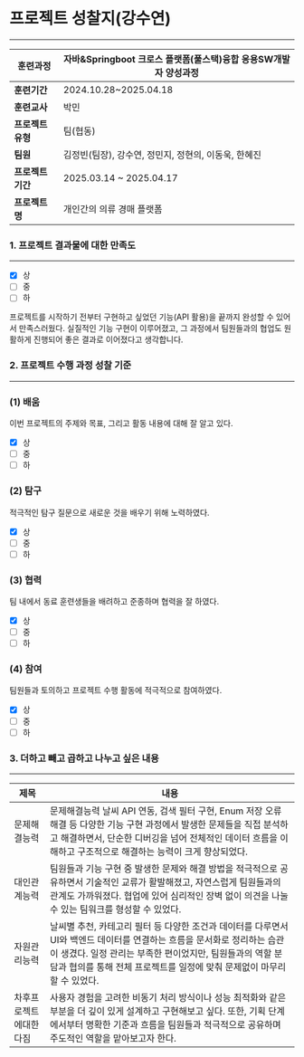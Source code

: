 # 프로젝트 성찰지(강수연)

---

| **훈련과정** | 자바&Springboot 크로스 플랫폼(풀스택)융합 응용SW개발자 양성과정 |
| --- | --- |
| **훈련기간** | 2024.10.28~2025.04.18 |
| **훈련교사** | 박민 |
| **프로젝트 유형** | 팀(협동) |
| **팀원** | 김정빈(팀장), 강수연, 정민지, 정현의, 이동욱, 한혜진 |
| **프로젝트 기간** | 2025.03.14 ~ 2025.04.17 |
| **프로젝트명** | 개인간의 의류 경매 플랫폼 |

### 1. 프로젝트 결과물에 대한 만족도

---

- [x]  상
- [ ]  중
- [ ]  하

프로젝트를 시작하기 전부터 구현하고 싶었던 기능(API 활용)을 끝까지 완성할 수 있어서 만족스러웠다.
실질적인 기능 구현이 이루어졌고, 그 과정에서 팀원들과의 협업도 원활하게 진행되어 좋은 결과로 이어졌다고 생각합니다.

</aside>

### 2. 프로젝트 수행 과정 성찰 기준

---

### (1) 배움

이번 프로젝트의 주제와 목표, 그리고 활동 내용에 대해 잘 알고 있다.

- [x]  상
- [ ]  중
- [ ]  하

### (2) 탐구

적극적인 탐구 질문으로 새로운 것을 배우기 위해 노력하였다.

- [x]  상
- [ ]  중
- [ ]  하

### (3) 협력

팀 내에서 동료 훈련생들을 배려하고 준종하며 협력을 잘 하였다.

- [x]  상
- [ ]  중
- [ ]  하

### (4) 참여

팀원들과 토의하고 프로젝트 수행 활동에 적극적으로 참여하였다.

- [x]  상
- [ ]  중
- [ ]  하

### 3. 더하고 빼고 곱하고 나누고 싶은 내용

---

| 제목 | 내용 |
| --- | --- |
| 문제해결능력 | 문제해결능력	날씨 API 연동, 검색 필터 구현, Enum 저장 오류 해결 등 다양한 기능 구현 과정에서 발생한 문제들을 직접 분석하고 해결하면서, 단순한 디버깅을 넘어 전체적인 데이터 흐름을 이해하고 구조적으로 해결하는 능력이 크게 향상되었다. |
| 대인관계능력 | 팀원들과 기능 구현 중 발생한 문제와 해결 방법을 적극적으로 공유하면서 기술적인 교류가 활발해졌고, 자연스럽게 팀원들과의 관계도 가까워졌다. 협업에 있어 심리적인 장벽 없이 의견을 나눌 수 있는 팀워크를 형성할 수 있었다. |
| 자원관리능력 | 날씨별 추천, 카테고리 필터 등 다양한 조건과 데이터를 다루면서 UI와 백엔드 데이터를 연결하는 흐름을 문서화로 정리하는 습관이 생겼다. 일정 관리는 부족한 편이었지만, 팀원들과의 역할 분담과 협의를 통해 전체 프로젝트를 일정에 맞춰 문제없이 마무리할 수 있었다. |
| 차후프로젝트에대한다짐 | 사용자 경험을 고려한 비동기 처리 방식이나 성능 최적화와 같은 부분을 더 깊이 있게 설계하고 구현해보고 싶다. 또한, 기획 단계에서부터 명확한 기준과 흐름을 팀원들과 적극적으로 공유하며 주도적인 역할을 맡아보고자 한다. |
